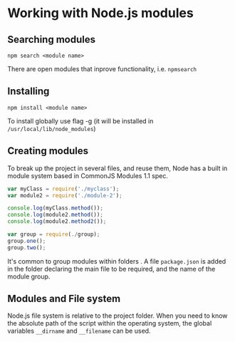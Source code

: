 # Working with Node.js modules

## Searching modules
```
npm search <module name>
```
There are open modules that inprove functionality, i.e. `npmsearch`
## Installing
```
npm install <module name>
```
To install globally use flag -g (it will be installed in `/usr/local/lib/node_modules`)
## Creating modules
To break up the project in several files, and reuse them, Node has a built in module system based in CommonJS Modules 1.1 spec. 
```js
var myClass = require('./myclass');
var module2 = require('./module-2');

console.log(myClass.method());
console.log(module2.method());
console.log(module2.method2());

var group = require(./group);
group.one();
group.two();
```
It's common to group modules within folders . A file `package.json` is added in the folder declaring the main file to be required, and the name of the module group.
## Modules and File system
Node.js file system is relative to the project folder. When you need to know the absolute path of the script within the operating system, the global variables `__dirname` and `__filename` can be used. 



